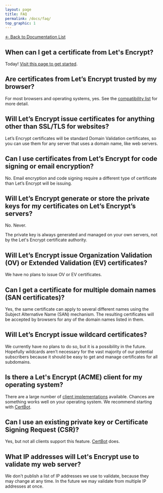 ```yaml
---
layout: page
title: FAQ
permalink: /docs/faq/
top_graphic: 1
---
```


[<- Back to Documentation List](/docs/)

## When can I get a certificate from Let's Encrypt?

Today! [Visit this page to get started](https://letsencrypt.org/getting-started/).

## Are certificates from Let’s Encrypt trusted by my browser?

For most browsers and operating systems, yes. See the [compatibility list](/docs/certificate-compatibility/) for more detail.

## Will Let’s Encrypt issue certificates for anything other than SSL/TLS for websites?

Let’s Encrypt certificates will be standard Domain Validation certificates, so you can use them for any server that uses a domain name, like web servers.

## Can I use certificates from Let’s Encrypt for code signing or email encryption?

No. Email encryption and code signing require a different type of certificate than Let’s Encrypt will be issuing.

## Will Let’s Encrypt generate or store the private keys for my certificates on Let’s Encrypt’s servers?

No. Never.

The private key is always generated and managed on your own servers, not by the Let's Encrypt certificate authority.

## Will Let’s Encrypt issue Organization Validation (OV) or Extended Validation (EV) certificates?

We have no plans to issue OV or EV certificates.

## Can I get a certificate for multiple domain names (SAN certificates)?

Yes, the same certificate can apply to several different names using the Subject Alternative Name (SAN) mechanism. The resulting certificates will be accepted by browsers for any of the domain names listed in them.

## Will Let’s Encrypt issue wildcard certificates?

We currently have no plans to do so, but it is a possibility in the future. Hopefully wildcards aren’t necessary for the vast majority of our potential subscribers because it should be easy to get and manage certificates for all subdomains.

## Is there a Let's Encrypt (ACME) client for my operating system?

There are a large number of [client implementations](/docs/client-options/) available. Chances are something works well on your operating system. We recommend starting with [CertBot](https://certbot.eff.org/).

## Can I use an existing private key or Certificate Signing Request (CSR)?

Yes, but not all clients support this feature. [CertBot](https://certbot.eff.org/) does.

## What IP addresses will Let's Encrypt use to validate my web server?

We don't publish a list of IP addresses we use to validate, because they may change at any time. In the future we may validate from multiple IP addresses at once.
